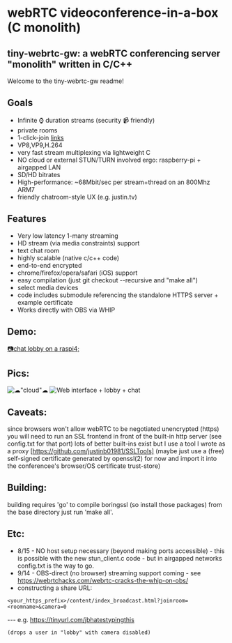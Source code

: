 # webRTC videoconference-in-a-box (C monolith)

## tiny-webrtc-gw: a webRTC conferencing server "monolith" written in C/C++
Welcome to the tiny-webrtc-gw readme!


## Goals
* Infinite &#x231A; duration streams     (security &#x1F4F9; friendly)
* private rooms
* 1-click-join [links](https://wintermute.nonroutable.net/content/index_broadcast.html?joinroom=lobby&camera=0)
* VP8,VP9,H.264
* very fast stream multiplexing via lightweight C
* NO cloud or external STUN/TURN involved ergo: raspberry-pi + airgapped LAN
* SD/HD bitrates 
* High-performance: ~68Mbit/sec per stream+thread on an 800Mhz ARM7
* friendly chatroom-style UX (e.g. justin.tv)

## Features
* Very low latency 1-many streaming
* HD stream (via media constraints) support
* text chat room
* highly scalable (native c/c++ code)
* end-to-end encrypted
* chrome/firefox/opera/safari (iOS) support
* easy compilation (just git checkout --recursive and "make all")
* select media devices
* code includes submodule referencing the standalone HTTPS server + example certificate
* Works directly with OBS via WHIP

## Demo:
  [&#128247;chat lobby on a raspi4;](https://wintermute.nonroutable.net/content/index_broadcast.html?joinroom=lobby)

## Pics:
  ![&#9729;"cloud"&#9729;](https://secure.domain17.net/justin/webrtc-bcast-obs-gaming.png)
  ![Web interface + lobby + chat](https://secure.domain17.net/justin/webrtc-morn.png)

## Caveats:
  since browsers won't allow webRTC to be negotiated unencrypted (https)
  you will need to run an SSL frontend in front of the built-in
  http server (see config.txt for that port)
  lots of better built-ins exist but I use a tool I wrote as a proxy
  [https://github.com/justinb01981/SSLTools]
  (maybe just use a (free) self-signed certificate
  generated by openssl(2) for now and import it into the conferencee's
  browser/OS certificate trust-store)

## Building:

building requires 'go' to compile boringssl (so install those packages)
from the base directory just run 'make all'.

## Etc:
  * 8/15 - NO host setup necessary (beyond making ports accessible) - this is possible with the new stun_client.c code - but in airgapped networks config.txt is the way to go.
  * 9/14 - OBS-direct (no browser) streaming support coming - see https://webrtchacks.com/webrtc-cracks-the-whip-on-obs/
  * constructing a share URL: 
  ```
  <your_https_prefix>/content/index_broadcast.html?joinroom=<roomname>&camera=0
  ```
  --- e.g. https://tinyurl.com/jbhatestypingthis
  ```
  (drops a user in "lobby" with camera disabled)
  ```

